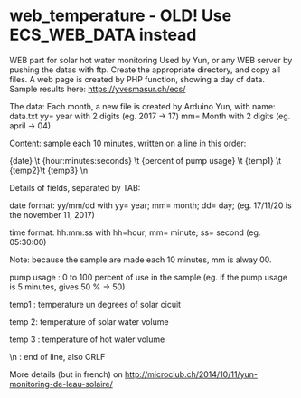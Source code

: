 # web_temperature - OLD! Use ECS_WEB_DATA instead
WEB part for solar hot water monitoring
Used by Yun, or any WEB server by pushing the datas with ftp.
Create the appropriate directory, and copy all files.
A web page is created by PHP function, showing a day of data. Sample results here: https://yvesmasur.ch/ecs/

The data:
Each month, a new file is created by Arduino Yun, with name: <yymm>data.txt
yy= year with 2 digits (eg. 2017 -> 17)
mm= Month with 2 digits (eg. april -> 04)

Content: sample each 10 minutes, written on a line in this order:

{date} \t {hour:minutes:seconds} \t {percent of pump usage} \t {temp1} \t {temp2}\t {temp3} \n

Details of fields, separated by TAB:

date format: yy/mm/dd with yy= year; mm= month; dd= day; (eg. 17/11/20 is the november 11, 2017)

time format: hh:mm:ss with hh=hour; mm= minute; ss= second (eg. 05:30:00)

Note: because the sample are made each 10 minutes, mm is alway 00.

pump usage : 0 to 100 percent of use in the sample (eg. if the pump usage is 5 minutes, gives 50 % -> 50)

temp1 : temperature un degrees of solar cicuit

temp 2: temperature of solar water volume

temp 3 : temperature of hot water volume

\n : end of line, also CRLF

More details (but in french) on http://microclub.ch/2014/10/11/yun-monitoring-de-leau-solaire/ 
